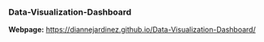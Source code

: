 ### Data-Visualization-Dashboard

**Webpage:** https://diannejardinez.github.io/Data-Visualization-Dashboard/


